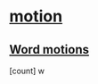 # [motion](https://vimdoc.sourceforge.net/htmldoc/motion.html)
## [Word motions](https://vimdoc.sourceforge.net/htmldoc/motion.html#word-motions)
[count] w
